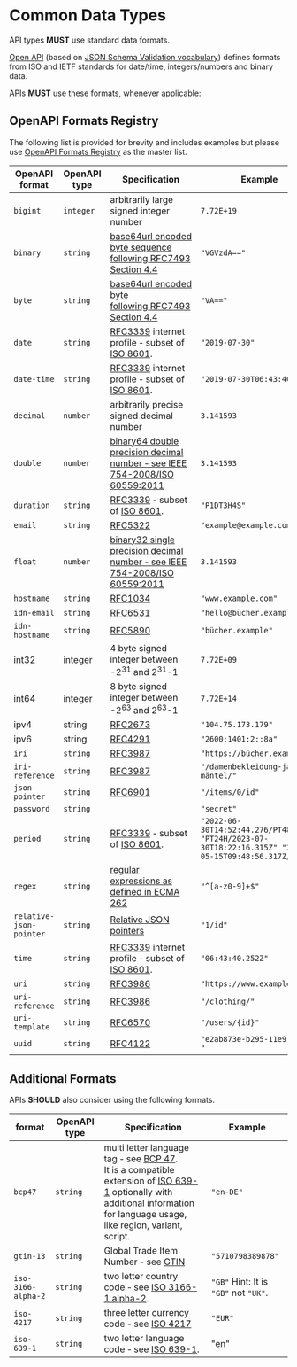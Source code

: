 # Common Data Types

API types **MUST** use standard data formats.

[Open API](https://github.com/OAI/OpenAPI-Specification/blob/main/versions/3.0.4.md#data-types) (based on [JSON Schema Validation vocabulary](https://tools.ietf.org/html/draft-bhutton-json-schema-validation-00#section-7.3)) defines formats from ISO and IETF standards for date/time, integers/numbers and binary data.

APIs **MUST** use these formats, whenever applicable:

## OpenAPI Formats Registry

The following list is provided for brevity and includes examples but please use [OpenAPI Formats Registry](https://spec.openapis.org/registry/format/) as the master list.

| OpenAPI format | OpenAPI type | Specification | Example |
| --- | --- | --- | --- |
| `bigint` | `integer` | arbitrarily large signed integer number | `7.72E+19` |
| `binary` | `string` | [base64url encoded byte sequence following RFC7493 Section 4.4](https://datatracker.ietf.org/doc/html/rfc7493#section-4.4) | `"VGVzdA=="` |
| `byte` | `string` | [base64url encoded byte following RFC7493 Section 4.4](https://datatracker.ietf.org/doc/html/rfc7493#section-4.4) | `"VA=="` |
| `date` | `string` | [RFC3339](https://datatracker.ietf.org/doc/html/rfc3339) internet profile - subset of [ISO 8601](https://datatracker.ietf.org/doc/html/rfc3339#ref-ISO8601). | `"2019-07-30"` |
| `date-time` | `string` | [RFC3339](https://datatracker.ietf.org/doc/html/rfc3339) internet profile - subset of [ISO 8601](https://datatracker.ietf.org/doc/html/rfc3339#ref-ISO8601). | `"2019-07-30T06:43:40.252Z"` |
| `decimal` | `number` | arbitrarily precise signed decimal number | `3.141593` |
| `double` | `number` | [binary64 double precision decimal number - see IEEE 754-2008/ISO 60559:2011](https://en.wikipedia.org/wiki/IEEE_754) | `3.141593` |
| `duration` | `string` | [RFC3339](https://datatracker.ietf.org/doc/html/rfc3339) - subset of [ISO 8601](https://datatracker.ietf.org/doc/html/rfc3339#ref-ISO8601). | `"P1DT3H4S"` |
| `email` | `string` | [RFC5322](https://datatracker.ietf.org/doc/html/rfc5322) | `"example@example.com"` |
| `float` | `number` | [binary32 single precision decimal number - see IEEE 754-2008/ISO 60559:2011](https://en.wikipedia.org/wiki/IEEE_754) | `3.141593` |
| `hostname` | `string` | [RFC1034](https://datatracker.ietf.org/doc/html/rfc1034) | `"www.example.com"` |
| `idn-email` | `string` | [RFC6531](https://datatracker.ietf.org/doc/html/rfc6531) | `"hello@bücher.example"` |
| `idn-hostname` | `string` | [RFC5890](https://datatracker.ietf.org/doc/html/rfc5890) | `"bücher.example"` |
| int32 | integer | 4 byte signed integer between -2<sup>31</sup> and 2<sup>31</sup>-1 | `7.72E+09` |
| int64 | integer | 8 byte signed integer between -2<sup>63</sup> and 2<sup>63</sup>-1 | `7.72E+14` |
| ipv4 | string | [RFC2673](https://datatracker.ietf.org/doc/html/rfc2673) | `"104.75.173.179"` |
| ipv6 | string | [RFC4291](https://datatracker.ietf.org/doc/html/rfc4291) | `"2600:1401:2::8a"` |
| `iri` | `string` | [RFC3987](https://datatracker.ietf.org/doc/html/rfc3987) | `"https://bücher.example/"` |
| `iri-reference` | `string` | [RFC3987](https://datatracker.ietf.org/doc/html/rfc3987) | `"/damenbekleidung-jacken-mäntel/"` |
| `json-pointer` | `string` | [RFC6901](https://datatracker.ietf.org/doc/html/rfc6901) | `"/items/0/id"` |
| `password` | `string` |  | `"secret"` |
| `period` | `string` | [RFC3339](https://datatracker.ietf.org/doc/html/rfc3339) - subset of [ISO 8601](https://datatracker.ietf.org/doc/html/rfc3339#ref-ISO8601). | `"2022-06-30T14:52:44.276/PT48H" "PT24H/2023-07-30T18:22:16.315Z" "2024-05-15T09:48:56.317Z/.."` |
| `regex` | `string` | [regular expressions as defined in ECMA 262](http://www.ecma-international.org/publications/files/ECMA-ST/Ecma-262.pdf) | `"^[a-z0-9]+$"` |
| `relative-json-pointer` | `string` | [Relative JSON pointers](https://datatracker.ietf.org/doc/html/draft-handrews-relative-json-pointer) | `"1/id"` |
| `time` | `string` | [RFC3339](https://datatracker.ietf.org/doc/html/rfc3339) internet profile - subset of [ISO 8601](https://datatracker.ietf.org/doc/html/rfc3339#ref-ISO8601). | `"06:43:40.252Z"` |
| `uri` | `string` | [RFC3986](https://datatracker.ietf.org/doc/html/rfc3986) | `"https://www.example.com/"` |
| `uri-reference` | `string` | [RFC3986](https://datatracker.ietf.org/doc/html/rfc3986) | `"/clothing/"` |
| `uri-template` | `string` | [RFC6570](https://datatracker.ietf.org/doc/html/rfc6570) | `"/users/{id}"` |
| `uuid` | `string` | [RFC4122](https://datatracker.ietf.org/doc/html/rfc4122) | `"e2ab873e-b295-11e9-9c02-…​"` |

## Additional Formats

APIs **SHOULD** also consider using the following formats.

| format | OpenAPI type | Specification | Example |
| --- | --- | --- | --- |
| `bcp47` | `string` | multi letter language tag - see [BCP 47](https://datatracker.ietf.org/doc/html/bcp47).<br>It is a compatible extension of [ISO 639-1](https://en.wikipedia.org/wiki/List_of_ISO_639-1_codes) optionally with additional information for language usage, like region, variant, script. | `"en-DE"` |
| `gtin-13` | `string` | Global Trade Item Number - see [GTIN](https://en.wikipedia.org/wiki/Global_Trade_Item_Number) | `"5710798389878"` |
| `iso-3166-alpha-2` | `string` | two letter country code - see [ISO 3166-1 alpha-2](https://en.wikipedia.org/wiki/ISO_3166-1_alpha-2). | `"GB"` Hint: It is `"GB"` not `"UK"`. |
| `iso-4217` | `string` | three letter currency code - see [ISO 4217](https://en.wikipedia.org/wiki/ISO_4217) | `"EUR"` |
| `iso-639-1` | `string` | two letter language code - see [ISO 639-1](https://en.wikipedia.org/wiki/List_of_ISO_639-1_codes). | "en" |
